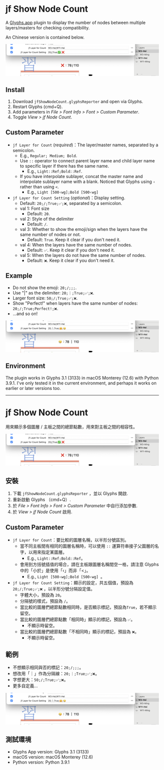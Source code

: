 # jf Show Node Count

A [Glyphs.app](https://glyphsapp.com/) plugin to display the number of nodes between multiple layers/masters for checking compatibility.

An Chinese version is contained below.

![](default.png)

## Install

1. Download `jfShowNodeCount.glyphsReporter` and open via Glyphs.
2. Restart Glyphs (cmd+Q).
3. Add parameters in *File > Font Info > Font > Custom Parameter*.
4. Toggle *View > jf Node Count*.

## Custom Parameter

- `jf Layer for Count` (*required*)：The layer/master names, separated by a semicolon.
  - E.g., `Regular; Medium; Bold`.
  - Use `::` operator to connect parent layer name and child layer name to specific layer if there has the same name.
    - E.g., `Light::Ref;Bold::Ref`.
  - If you have interpolate sublayer, concat the master name and interpolate sublayer name with a blank. Noticed that Glyphs using `‹` rather than using `<`.
    - E.g., `Light [500‹wg];Bold [500‹wg] `
- `jf Layer for Count Setting` (*optional*)：Display setting.
  - Default: `20;/;True;✅;❌`, separated by a semicolon.
  - val 1: Font size
      - Default: `20`.
  - val 2: Style of the delimiter
      - Default: `/`.
  - val 3: Whether to show the emoji/sign when the layers have the same number of nodes or not.
      - Default: `True`. Keep it clear if you don't need it.
  - val 4: When the layers have the same number of nodes.
      - Default: `✅`. Keep it clear if you don't need it.
  - val 5: When the layers do not have the same number of nodes.
      - Default: `❌`. Keep it clear if you don't need it.

## Example

- Do not show the emoji: `20;/;;;`.
- Use "|" as the delimiter: `20;｜;True;✅;❌`.
- Larger font size: `50;/;True;✅;❌`.
- Show "Perfect!" when layers have the same number of nodes: `20;/;True;Perfect!;❌`.
- ...and so on!


![](customized.png)

## Environment

The plugin works in Glyphs 3.1 (3133) in macOS Monterey (12.6) with Python 3.9.1. I've only tested it in the current environment, and perhaps it works on earlier or later versions too.


***


# jf Show Node Count

用來顯示多個圖層 / 主板之間的總節點數，用來對主板之間的相容性。

![](default.png)

## 安裝

1. 下載 `jfShowNodeCount.glyphsReporter` ，並以 Glyphs 開啟.
2. 重新啟動 Glyphs （cmd+Q）.
3. 於 *File > Font Info > Font > Custom Parameter* 中自行添加參數.
4. 於 *View > jf Node Count* 啟用.


## Custom Parameter

- `jf Layer for Count`：要比較的圖層名稱，以半形分號區別。
  - 當不同主板間有相同的圖層名稱時，可以使用 `::` 運算符串接子父圖層的名字，以用來指定某圖層。
    - E.g., `Light::Ref;Bold::Ref`。
  - 會用到方括號插值的場合，請在主板跟圖層名稱間空一格，請注意 Glyphs 中的「小於」是使用「‹」而非「<」。
    - E.g., `Light [500‹wg];Bold [500‹wg] `。
- `jf Layer for Count Setting`：顯示的設定，共五個值，預設為 `20;/;True;✅;❌` ，以半形分號分隔設定值。
	- 字體大小，預設為 `20`。
    - 分隔號的樣式，預設為 `/`。
    - 當比較的圖層們總節點數相同時，是否顯示標記，預設為`True`，若不顯示留空。
    - 當比較的圖層們總節點數「相同時」顯示的標記，預設為 `✅`。
      - 不顯示時留空。
    - 當比較的圖層們總節點數「不相同時」顯示的標記，預設為 `❌`。
      - 不顯示時留空。

## 範例

- 不想顯示相同與否的標記：`20;/;;;`。
- 想改用「｜」作為分隔線：`20;｜;True;✅;❌`。
- 字想更大：`50;/;True;✅;❌`。
- 更多自定義...

![](customized.png)

## 測試環境

- Glyphs App version: Glyphs 3.1 (3133)
- macOS version: macOS Monterey (12.6)
- Python version: Python 3.9.1